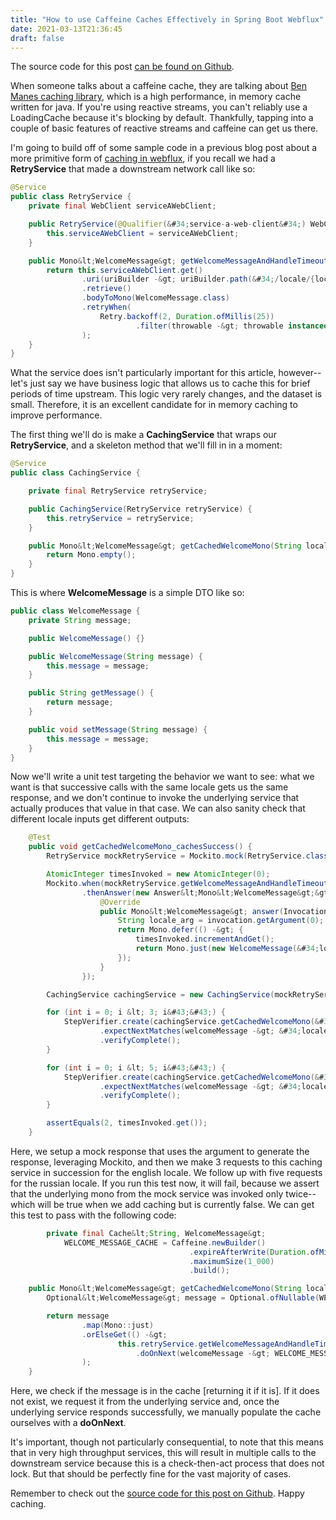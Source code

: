 ```yaml
---
title: "How to use Caffeine Caches Effectively in Spring Boot Webflux"
date: 2021-03-13T21:36:45
draft: false
---
```


The source code for this post [can be found on Github](https://github.com/nfisher23/reactive-programming-webflux/tree/master/api-calls-and-resilience).

When someone talks about a caffeine cache, they are talking about [Ben Manes caching library](https://github.com/ben-manes/caffeine), which is a high performance, in memory cache written for java. If you&#39;re using reactive streams, you can&#39;t reliably use a LoadingCache because it&#39;s blocking by default. Thankfully, tapping into a couple of basic features of reactive streams and caffeine can get us there.

I&#39;m going to build off of some sample code in a previous blog post about a more primitive form of [caching in webflux](https://nickolasfisher.com/blog/InMemory-Caching-in-Sprint-Boot-WebfluxProject-Reactor), if you recall we had a **RetryService** that made a downstream network call like so:

```java
@Service
public class RetryService {
    private final WebClient serviceAWebClient;

    public RetryService(@Qualifier(&#34;service-a-web-client&#34;) WebClient serviceAWebClient) {
        this.serviceAWebClient = serviceAWebClient;
    }

    public Mono&lt;WelcomeMessage&gt; getWelcomeMessageAndHandleTimeout(String locale) {
        return this.serviceAWebClient.get()
                .uri(uriBuilder -&gt; uriBuilder.path(&#34;/locale/{locale}/message&#34;).build(locale))
                .retrieve()
                .bodyToMono(WelcomeMessage.class)
                .retryWhen(
                    Retry.backoff(2, Duration.ofMillis(25))
                            .filter(throwable -&gt; throwable instanceof TimeoutException)
                );
    }
}

```

What the service does isn&#39;t particularly important for this article, however--let&#39;s just say we have business logic that allows us to cache this for brief periods of time upstream. This logic very rarely changes, and the dataset is small. Therefore, it is an excellent candidate for in memory caching to improve performance.

The first thing we&#39;ll do is make a **CachingService** that wraps our **RetryService**, and a skeleton method that we&#39;ll fill in in a moment:

```java
@Service
public class CachingService {

    private final RetryService retryService;

    public CachingService(RetryService retryService) {
        this.retryService = retryService;
    }

    public Mono&lt;WelcomeMessage&gt; getCachedWelcomeMono(String locale) {
        return Mono.empty();
    }
}

```

This is where **WelcomeMessage** is a simple DTO like so:

```java
public class WelcomeMessage {
    private String message;

    public WelcomeMessage() {}

    public WelcomeMessage(String message) {
        this.message = message;
    }

    public String getMessage() {
        return message;
    }

    public void setMessage(String message) {
        this.message = message;
    }
}

```

Now we&#39;ll write a unit test targeting the behavior we want to see: what we want is that successive calls with the same locale gets us the same response, and we don&#39;t continue to invoke the underlying service that actually produces that value in that case. We can also sanity check that different locale inputs get different outputs:

```java
    @Test
    public void getCachedWelcomeMono_cachesSuccess() {
        RetryService mockRetryService = Mockito.mock(RetryService.class);

        AtomicInteger timesInvoked = new AtomicInteger(0);
        Mockito.when(mockRetryService.getWelcomeMessageAndHandleTimeout(anyString()))
                .thenAnswer(new Answer&lt;Mono&lt;WelcomeMessage&gt;&gt;() {
                    @Override
                    public Mono&lt;WelcomeMessage&gt; answer(InvocationOnMock invocation) throws Throwable {
                        String locale_arg = invocation.getArgument(0);
                        return Mono.defer(() -&gt; {
                            timesInvoked.incrementAndGet();
                            return Mono.just(new WelcomeMessage(&#34;locale &#34; &#43; locale_arg));
                        });
                    }
                });

        CachingService cachingService = new CachingService(mockRetryService);

        for (int i = 0; i &lt; 3; i&#43;&#43;) {
            StepVerifier.create(cachingService.getCachedWelcomeMono(&#34;en&#34;))
                    .expectNextMatches(welcomeMessage -&gt; &#34;locale en&#34;.equals(welcomeMessage.getMessage()))
                    .verifyComplete();
        }

        for (int i = 0; i &lt; 5; i&#43;&#43;) {
            StepVerifier.create(cachingService.getCachedWelcomeMono(&#34;ru&#34;))
                    .expectNextMatches(welcomeMessage -&gt; &#34;locale ru&#34;.equals(welcomeMessage.getMessage()))
                    .verifyComplete();
        }

        assertEquals(2, timesInvoked.get());
    }

```

Here, we setup a mock response that uses the argument to generate the response, leveraging Mockito, and then we make 3 requests to this caching service in succession for the english locale. We follow up with five requests for the russian locale. If you run this test now, it will fail, because we assert that the underlying mono from the mock service was invoked only twice--which will be true when we add caching but is currently false. We can get this test to pass with the following code:

```java
        private final Cache&lt;String, WelcomeMessage&gt;
            WELCOME_MESSAGE_CACHE = Caffeine.newBuilder()
                                        .expireAfterWrite(Duration.ofMinutes(5))
                                        .maximumSize(1_000)
                                        .build();

    public Mono&lt;WelcomeMessage&gt; getCachedWelcomeMono(String locale) {
        Optional&lt;WelcomeMessage&gt; message = Optional.ofNullable(WELCOME_MESSAGE_CACHE.getIfPresent(locale));

        return message
                .map(Mono::just)
                .orElseGet(() -&gt;
                        this.retryService.getWelcomeMessageAndHandleTimeout(locale)
                            .doOnNext(welcomeMessage -&gt; WELCOME_MESSAGE_CACHE.put(locale, welcomeMessage))
                );
    }

```

Here, we check if the message is in the cache \[returning it if it is\]. If it does not exist, we request it from the underlying service and, once the underlying service responds successfully, we manually populate the cache ourselves with a **doOnNext**.

It&#39;s important, though not particularly consequential, to note that this means that in very high throughput services, this will result in multiple calls to the downstream service because this is a check-then-act process that does not lock. But that should be perfectly fine for the vast majority of cases.

Remember to check out the [source code for this post on Github](https://github.com/nfisher23/reactive-programming-webflux/tree/master/api-calls-and-resilience). Happy caching.
